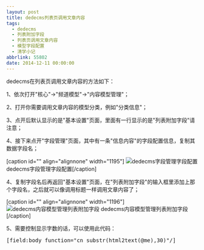 ```yaml
---
layout: post
title: dedecms列表页调用文章内容
tags:
  - dedecms
  - 列表附加字段
  - 列表页调用文章内容
  - 模型字段配置
  - 清学小记
abbrlink: 55802
date: 2014-12-11 00:00:00
---
```


<!-- build time:Sat Jun 23 2018 12:05:15 GMT+0800 (中国标准时间) -->

dedecms在列表页调用文章内容的方法如下：

1、依次打开"核心"→"频道模型"→"内容模型管理"；

2、打开你需要调用文章内容的模型分类，例如"分类信息"；

3、点开后默认显示的是"基本设置"页面，里面有一行显示的是"列表附加字段"请注意；

4、接下来点开"字段管理"页面，其中有一条"信息内容"的字段配置信息，复制其数据字段名；

[caption id="" align="alignnone" width="1195"] ![dedecms字段管理字段配置](http://ww1.sinaimg.cn/large/4eed32f2jw1en5tpfvskyj20x70ipgq7.jpg) dedecms字段管理字段配置[/caption]

4、复制字段名后再返回"基本设置"页面，在"列表附加字段"的输入框里添加上那个字段名，之后就可以像调用标题一样调用文章内容了；

[caption id="" align="alignnone" width="1196"] ![dedecms内容模型管理列表附加字段](http://ww3.sinaimg.cn/large/4eed32f2jw1en5tpetmmlj20x80ipae6.jpg) dedecms内容模型管理列表附加字段[/caption]

5、需要控制显示字数的话，可以使用此代码：
<pre>[field:body function="cn_substr(html2text(@me),30)"/]</pre><!-- rebuild by neat -->